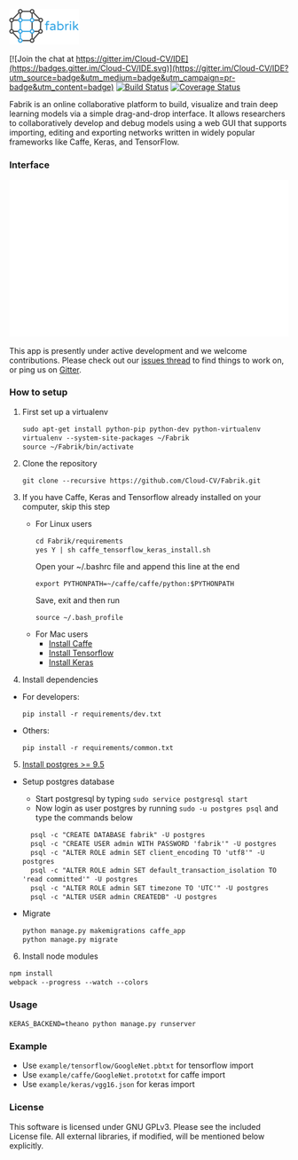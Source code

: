 <img width="25%" src="/ide/static/img/logo.png" />

[![Join the chat at https://gitter.im/Cloud-CV/IDE](https://badges.gitter.im/Cloud-CV/IDE.svg)](https://gitter.im/Cloud-CV/IDE?utm_source=badge&utm_medium=badge&utm_campaign=pr-badge&utm_content=badge)
[![Build Status](https://travis-ci.org/Cloud-CV/Fabrik.svg?branch=master)](https://travis-ci.org/Cloud-CV/Fabrik)
[![Coverage Status](https://coveralls.io/repos/github/Cloud-CV/Fabrik/badge.svg?branch=master)](https://coveralls.io/github/Cloud-CV/Fabrik?branch=master)

Fabrik is an online collaborative platform to build, visualize and train deep learning models via a simple drag-and-drop interface. It allows researchers to collaboratively develop and debug models using a web GUI that supports importing, editing and exporting networks written in widely popular frameworks like Caffe, Keras, and TensorFlow.

### Interface
<img src="/example/fabrik_demo.gif?raw=true">

This app is presently under active development and we welcome contributions. Please check out our [issues thread](https://github.com/Cloud-CV/IDE/issues) to find things to work on, or ping us on [Gitter](https://gitter.im/Cloud-CV/IDE). 

### How to setup
1. First set up a virtualenv
    ```
    sudo apt-get install python-pip python-dev python-virtualenv 
    virtualenv --system-site-packages ~/Fabrik
    source ~/Fabrik/bin/activate
    ```
    
2. Clone the repository
    ```
    git clone --recursive https://github.com/Cloud-CV/Fabrik.git
    ```
    
3. If you have Caffe, Keras and Tensorflow already installed on your computer, skip this step
    * For Linux users
        ```
        cd Fabrik/requirements
        yes Y | sh caffe_tensorflow_keras_install.sh
        ```
        Open your ~/.bashrc file and append this line at the end
        ```        
        export PYTHONPATH=~/caffe/caffe/python:$PYTHONPATH
        ```
        Save, exit and then run
        ```
        source ~/.bash_profile
        ```
    * For Mac users
        * [Install Caffe](http://caffe.berkeleyvision.org/install_osx.html)
        * [Install Tensorflow](https://www.tensorflow.org/versions/r0.12/get_started/os_setup#virtualenv_installation)
        * [Install Keras](https://keras.io/#installation)
4. Install dependencies
* For developers:
    ```
    pip install -r requirements/dev.txt
    ```
* Others:
    ```
    pip install -r requirements/common.txt
    ```
5. [Install postgres >= 9.5](https://www.digitalocean.com/community/tutorials/how-to-install-and-use-postgresql-on-ubuntu-16-04)
* Setup postgres database
    * Start postgresql by typing ```sudo service postgresql start```
    * Now login as user postgres by running ```sudo -u postgres psql``` and type the commands below
    
    ```
      psql -c "CREATE DATABASE fabrik" -U postgres
      psql -c "CREATE USER admin WITH PASSWORD 'fabrik'" -U postgres
      psql -c "ALTER ROLE admin SET client_encoding TO 'utf8'" -U postgres
      psql -c "ALTER ROLE admin SET default_transaction_isolation TO 'read committed'" -U postgres
      psql -c "ALTER ROLE admin SET timezone TO 'UTC'" -U postgres
      psql -c "ALTER USER admin CREATEDB" -U postgres
    ```
* Migrate
    ```
    python manage.py makemigrations caffe_app
    python manage.py migrate
    ```
6. Install node modules
```
npm install
webpack --progress --watch --colors
```

### Usage
```
KERAS_BACKEND=theano python manage.py runserver
```

### Example
* Use `example/tensorflow/GoogleNet.pbtxt` for tensorflow import
* Use `example/caffe/GoogleNet.prototxt` for caffe import
* Use `example/keras/vgg16.json` for keras import

### License

This software is licensed under GNU GPLv3. Please see the included License file. All external libraries, if modified, will be mentioned below explicitly.
